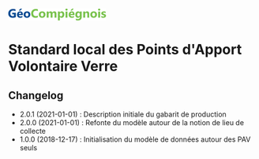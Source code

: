 ![picto](/doc/img/geocompiegnois_2020_reduit_v2.png)

# Standard local des Points d'Apport Volontaire Verre

## Changelog

- 2.0.1 (2021-01-01) : Description initiale du gabarit de production
- 2.0.0 (2021-01-01) : Refonte du modèle autour de la notion de lieu de collecte
- 1.0.0 (2018-12-17) : Initialisation du modèle de données autour des PAV seuls
